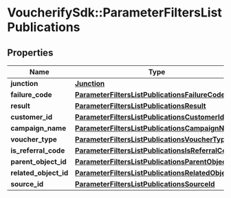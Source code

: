 # VoucherifySdk::ParameterFiltersListPublications

## Properties

| Name | Type | Description | Notes |
| ---- | ---- | ----------- | ----- |
| **junction** | [**Junction**](Junction.md) |  | [optional] |
| **failure_code** | [**ParameterFiltersListPublicationsFailureCode**](ParameterFiltersListPublicationsFailureCode.md) |  | [optional] |
| **result** | [**ParameterFiltersListPublicationsResult**](ParameterFiltersListPublicationsResult.md) |  | [optional] |
| **customer_id** | [**ParameterFiltersListPublicationsCustomerId**](ParameterFiltersListPublicationsCustomerId.md) |  | [optional] |
| **campaign_name** | [**ParameterFiltersListPublicationsCampaignName**](ParameterFiltersListPublicationsCampaignName.md) |  | [optional] |
| **voucher_type** | [**ParameterFiltersListPublicationsVoucherType**](ParameterFiltersListPublicationsVoucherType.md) |  | [optional] |
| **is_referral_code** | [**ParameterFiltersListPublicationsIsReferralCode**](ParameterFiltersListPublicationsIsReferralCode.md) |  | [optional] |
| **parent_object_id** | [**ParameterFiltersListPublicationsParentObjectId**](ParameterFiltersListPublicationsParentObjectId.md) |  | [optional] |
| **related_object_id** | [**ParameterFiltersListPublicationsRelatedObjectId**](ParameterFiltersListPublicationsRelatedObjectId.md) |  | [optional] |
| **source_id** | [**ParameterFiltersListPublicationsSourceId**](ParameterFiltersListPublicationsSourceId.md) |  | [optional] |

